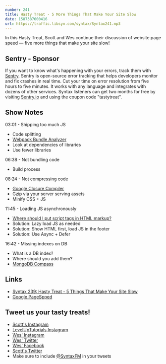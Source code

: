 ```yaml
---
number: 241
title: Hasty Treat - 5 More Things That Make Your Site Slow
date: 1587387600416
url: https://traffic.libsyn.com/syntax/Syntax241.mp3
---
```


In this Hasty Treat, Scott and Wes continue their discussion of website page speed — five more things that make your site slow!

## Sentry - Sponsor
If you want to know what's happening with your errors, track them with [Sentry](https://sentry.io/). Sentry is open-source error tracking that helps developers monitor and fix crashes in real time. Cut your time on error resolution from five hours to five minutes. It works with any language and integrates with dozens of other services. Syntax listeners can get two months for free by visiting [Sentry.io](https://sentry.io/) and using the coupon code "tastytreat".

## Show Notes

03:01 - Shipping too much JS

* Code splitting
* [Webpack Bundle Analyzer](https://www.npmjs.com/package/webpack-bundle-analyzer)
* Look at dependencies of libraries
* Use fewer libraries

06:38 - Not bundling code

* Build process

08:24 - Not compressing code

* [Google Closure Compiler](https://developers.google.com/closure/compiler)
* Gzip via your server serving assets
* Minify CSS + JS

11:45 - Loading JS asynchronously

* [Where should I put script tags in HTML markup?](https://stackoverflow.com/questions/436411/where-should-i-put-script-tags-in-html-markup)
* Solution: Lazy load JS as needed
* Solution: Show HTML first, load JS in the footer
* Solution: Use Async + Defer

16:42 - Missing indexes on DB

* What is a DB index?
* Where should you add them?
* [MongoDB Compass](https://www.mongodb.com/products/compass)

## Links
* [Syntax 239: Hasty Treat - 5 Things That Make Your Site Slow](https://syntax.fm/show/239/hasty-treat-5-things-that-make-your-site-slow)
* [Google PageSpped](https://developers.google.com/speed/pagespeed/module)

## Tweet us your tasty treats!
* [Scott's Instagram](https://www.instagram.com/stolinski/)
* [LevelUpTutorials Instagram](https://www.instagram.com/LevelUpTutorials/)
* [Wes' Instagram](https://www.instagram.com/wesbos/)
* [Wes' Twitter](https://twitter.com/wesbos)
* [Wes' Facebook](https://www.facebook.com/wesbos.developer)
* [Scott's Twitter](https://twitter.com/stolinski)
* Make sure to include [@SyntaxFM](https://twitter.com/SyntaxFM) in your tweets
